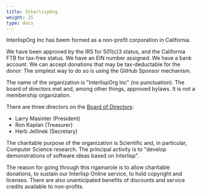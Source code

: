 ```yaml
---
title: InterlispOrg
weight: 25
type: docs
---
```


InterlispOrg Inc has beem formed as a non-profit corporation in California.

We have been approved by the IRS for 501(c)3 status, and the California FTB for tax-free status. We have an EIN number assigned. We have a bank account. We can accept donations that may be tax-deductable for the donor. The simplest way to do so is using the GitHub Sponsor mechanism.

The name of the organization is "InterlispOrg Inc" (no punctuation).
The board of directors met and, among other things, approved bylaws.
It is not a membership organization.

There are three directors on the [Board of Directors](mailto:board@interlisp.org):
* Larry Masinter (President)
* Ron Kaplan (Treasurer)
* Herb Jellinek (Secretary)

The charitable purpose of the organization is Scientific and, in particular, Computer Science research.
The principal activity is to "develop demonstrations of software ideas based on Interlisp".

The reason for going through this rigamarole is to allow charitable donations, to sustain our Interlisp Online service, to hold copyright and licenses. There are also unanticipated benefits of discounts and service credits available to non-profits.



